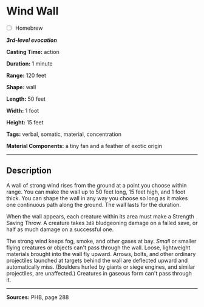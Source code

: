 # Wind Wall

- [ ] Homebrew

***3rd-level evocation***

**Casting Time:** action

**Duration:** 1 minute

**Range:** 120 feet

**Shape:** wall

**Length:** 50 feet

**Width:** 1 foot

**Height:** 15 feet

**Tags:** verbal, somatic, material, concentration

**Material Components:** a tiny fan and a feather of exotic origin

---

## Description
A wall of strong wind rises from the ground at a point you choose within range.
You can make the wall up to 50 feet long, 15 feet high, and 1 foot thick.
You can shape the wall in any way you choose so long as it makes one continuous path along the ground.
The wall lasts for the duration.

When the wall appears, each creature within its area must make a Strength Saving Throw.
A creature takes `3d8` bludgeoning damage on a failed save, or half as much damage on a successful one.

The strong wind keeps fog, smoke, and other gases at bay.
*Small* or smaller flying creatures or objects can't pass through the wall.
Loose, lightweight materials brought into the wall fly upward.
Arrows, bolts, and other ordinary projectiles launched at targets behind the wall are deflected upward and automatically miss.
(Boulders hurled by giants or siege engines, and similar projectiles, are unaffected.)
Creatures in gaseous form can't pass through it.

---

**Sources:** PHB, page 288
